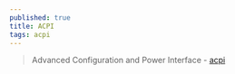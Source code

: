 ```yaml
---
published: true
title: ACPI
tags: acpi
---
```

> Advanced Configuration and Power Interface - [acpi](https://en.wikipedia.org/wiki/Advanced_Configuration_and_Power_Interface)
